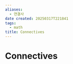 ```yaml
---
aliases:
  - 연결사
date created: 20250317T221841
tags:
  - math
title: Connectives
---
```


# Connectives
